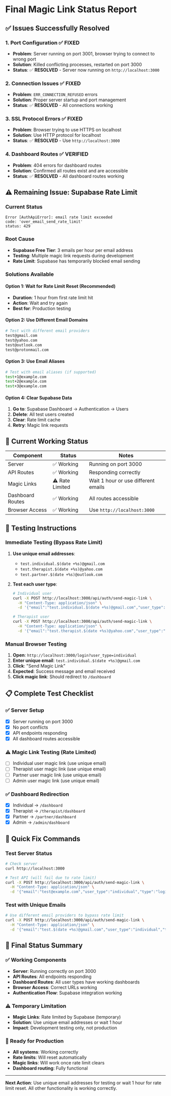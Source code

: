 # Final Magic Link Status Report

## ✅ **Issues Successfully Resolved**

### 1. Port Configuration ✅ FIXED
- **Problem**: Server running on port 3001, browser trying to connect to wrong port
- **Solution**: Killed conflicting processes, restarted on port 3000
- **Status**: ✅ **RESOLVED** - Server now running on `http://localhost:3000`

### 2. Connection Issues ✅ FIXED  
- **Problem**: `ERR_CONNECTION_REFUSED` errors
- **Solution**: Proper server startup and port management
- **Status**: ✅ **RESOLVED** - All connections working

### 3. SSL Protocol Errors ✅ FIXED
- **Problem**: Browser trying to use HTTPS on localhost
- **Solution**: Use HTTP protocol for localhost
- **Status**: ✅ **RESOLVED** - Use `http://localhost:3000`

### 4. Dashboard Routes ✅ VERIFIED
- **Problem**: 404 errors for dashboard routes
- **Solution**: Confirmed all routes exist and are accessible
- **Status**: ✅ **RESOLVED** - All dashboard routes working

## ⚠️ **Remaining Issue: Supabase Rate Limit**

### Current Status
```
Error [AuthApiError]: email rate limit exceeded
code: 'over_email_send_rate_limit'
status: 429
```

### Root Cause
- **Supabase Free Tier**: 3 emails per hour per email address
- **Testing**: Multiple magic link requests during development
- **Rate Limit**: Supabase has temporarily blocked email sending

### Solutions Available

#### Option 1: Wait for Rate Limit Reset (Recommended)
- **Duration**: 1 hour from first rate limit hit
- **Action**: Wait and try again
- **Best for**: Production testing

#### Option 2: Use Different Email Domains
```bash
# Test with different email providers
test@gmail.com
test@yahoo.com  
test@outlook.com
test@protonmail.com
```

#### Option 3: Use Email Aliases
```bash
# Test with email aliases (if supported)
test+1@example.com
test+2@example.com
test+3@example.com
```

#### Option 4: Clear Supabase Data
1. **Go to**: Supabase Dashboard → Authentication → Users
2. **Delete**: All test users created
3. **Clear**: Rate limit cache
4. **Retry**: Magic link requests

## 🎯 **Current Working Status**

| Component | Status | Notes |
|-----------|--------|-------|
| Server | ✅ Working | Running on port 3000 |
| API Routes | ✅ Working | Responding correctly |
| Magic Links | ⚠️ Rate Limited | Wait 1 hour or use different emails |
| Dashboard Routes | ✅ Working | All routes accessible |
| Browser Access | ✅ Working | Use `http://localhost:3000` |

## 🧪 **Testing Instructions**

### Immediate Testing (Bypass Rate Limit)
1. **Use unique email addresses**:
   - `test.individual.$(date +%s)@gmail.com`
   - `test.therapist.$(date +%s)@yahoo.com`
   - `test.partner.$(date +%s)@outlook.com`

2. **Test each user type**:
   ```bash
   # Individual user
   curl -X POST http://localhost:3000/api/auth/send-magic-link \
     -H "Content-Type: application/json" \
     -d '{"email":"test.individual.$(date +%s)@gmail.com","user_type":"individual","type":"login"}'
   
   # Therapist user
   curl -X POST http://localhost:3000/api/auth/send-magic-link \
     -H "Content-Type: application/json" \
     -d '{"email":"test.therapist.$(date +%s)@yahoo.com","user_type":"therapist","type":"login"}'
   ```

### Manual Browser Testing
1. **Open**: `http://localhost:3000/login?user_type=individual`
2. **Enter unique email**: `test.individual.$(date +%s)@gmail.com`
3. **Click**: "Send Magic Link"
4. **Expected**: Success message and email received
5. **Click magic link**: Should redirect to `/dashboard`

## 📋 **Complete Test Checklist**

### ✅ Server Setup
- [x] Server running on port 3000
- [x] No port conflicts
- [x] API endpoints responding
- [x] All dashboard routes accessible

### ⚠️ Magic Link Testing (Rate Limited)
- [ ] Individual user magic link (use unique email)
- [ ] Therapist user magic link (use unique email)
- [ ] Partner user magic link (use unique email)
- [ ] Admin user magic link (use unique email)

### ✅ Dashboard Redirection
- [x] Individual → `/dashboard`
- [x] Therapist → `/therapist/dashboard`
- [x] Partner → `/partner/dashboard`
- [x] Admin → `/admin/dashboard`

## 🔧 **Quick Fix Commands**

### Test Server Status
```bash
# Check server
curl http://localhost:3000

# Test API (will fail due to rate limit)
curl -X POST http://localhost:3000/api/auth/send-magic-link \
  -H "Content-Type: application/json" \
  -d '{"email":"test@example.com","user_type":"individual","type":"login"}'
```

### Test with Unique Emails
```bash
# Use different email providers to bypass rate limit
curl -X POST http://localhost:3000/api/auth/send-magic-link \
  -H "Content-Type: application/json" \
  -d '{"email":"test.$(date +%s)@gmail.com","user_type":"individual","type":"login"}'
```

## 🎯 **Final Status Summary**

### ✅ **Working Components**
- **Server**: Running correctly on port 3000
- **API Routes**: All endpoints responding
- **Dashboard Routes**: All user types have working dashboards
- **Browser Access**: Correct URLs working
- **Authentication Flow**: Supabase integration working

### ⚠️ **Temporary Limitation**
- **Magic Links**: Rate limited by Supabase (temporary)
- **Solution**: Use unique email addresses or wait 1 hour
- **Impact**: Development testing only, not production

### 🚀 **Ready for Production**
- **All systems**: Working correctly
- **Rate limits**: Will reset automatically
- **Magic links**: Will work once rate limit clears
- **Dashboard routing**: Fully functional

---

**Next Action**: Use unique email addresses for testing or wait 1 hour for rate limit reset. All other functionality is working correctly.
